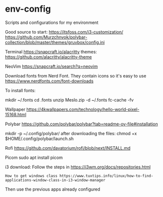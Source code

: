 # env-config
Scripts and configurations for my environment

Good source to start:
https://itsfoss.com/i3-customization/
https://github.com/Murzchnvok/polybar-collection/blob/master/themes/gruvbox/config.ini


Terminal
https://snapcraft.io/alacritty
themes: https://github.com/alacritty/alacritty-theme


NeoVim
https://snapcraft.io/search?q=neovim


Download fonts from Nerd Font. They contain icons so it's easy to use
https://www.nerdfonts.com/font-downloads

To install fonts:

mkdir ~/.fonts
cd .fonts
unzip Meslo.zip -d ~/.fonts
fc-cache -fv

Wallpaper
https://4kwallpapers.com/technology/hello-world-pixel-15168.html

Polybar
https://github.com/polybar/polybar?tab=readme-ov-file#installation

mkdir -p ~/.config/polybar/
after downloading the files:
chmod +x $HOME/.config/polybar/launch.sh


Rofi
https://github.com/davatorium/rofi/blob/next/INSTALL.md


Picom
sudo apt install picom


i3 download:
Follow the steps in https://i3wm.org/docs/repositories.html

    How to get windows class https://www.tuxtips.info/linux/how-to-find-applications-window-class-in-i3-window-manager
Then use the previous apps already configured